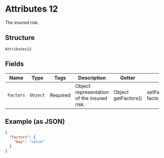 
# Attributes 12

The insured risk.

## Structure

`Attributes12`

## Fields

| Name | Type | Tags | Description | Getter | Setter |
|  --- | --- | --- | --- | --- | --- |
| `Factors` | `Object` | Required | Object representation of the insured risk. | Object getFactors() | setFactors(Object factors) |

## Example (as JSON)

```json
{
  "factors": {
    "key": "value"
  }
}
```

